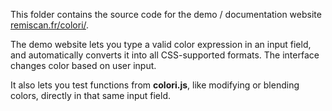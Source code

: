 This folder contains the source code for the demo / documentation website [remiscan.fr/colori/](https://remiscan.fr/colori/).

The demo website lets you type a valid color expression in an input field, and automatically converts it into all CSS-supported formats. The interface changes color based on user input.

It also lets you test functions from **colori.js**, like modifying or blending colors, directly in that same input field.